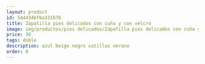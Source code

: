 ```yaml
---
layout: product
id: 544434bf6a331b76
title: Zapatilla pies delicados con cuña y con velcro 
image: img/productos/pies delicados/Zapatilla pies delicados con cuña y con velcro =36=doble=azul beige negro cutillas verano.webp
price: 36
tags: doble
description: azul beige negro cutillas verano
order: 0
---
```


